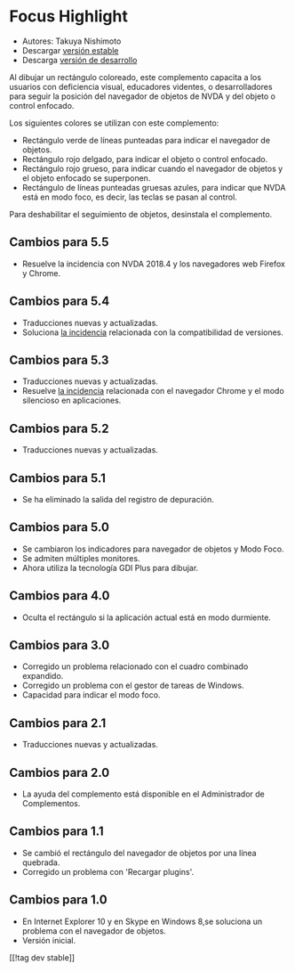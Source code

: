 # Focus Highlight #

* Autores: Takuya Nishimoto
* Descargar [versión estable][2]
* Descarga [versión de desarrollo][1]

Al dibujar un rectángulo coloreado, este complemento capacita a los usuarios
con deficiencia visual, educadores videntes, o desarrolladores para seguir
la posición del navegador de objetos de NVDA y del objeto o control
enfocado.

Los siguientes colores se utilizan con este complemento:

* Rectángulo verde de líneas punteadas para indicar el navegador de objetos.
* Rectángulo rojo delgado, para indicar el objeto o control enfocado.
* Rectángulo rojo grueso, para indicar cuando el navegador de objetos y el
  objeto enfocado se superponen.
* Rectángulo de líneas punteadas gruesas azules, para indicar que NVDA está
  en modo foco, es decir, las teclas se pasan al control.

Para deshabilitar el seguimiento de objetos, desinstala el complemento.

## Cambios para 5.5 ##

* Resuelve la incidencia con NVDA 2018.4 y los navegadores web Firefox y
  Chrome.

## Cambios para 5.4 ##

* Traducciones nuevas y actualizadas.
* Soluciona [la
  incidencia](https://github.com/nvdajp/focusHighlight/issues/11)
  relacionada con la compatibilidad de versiones.

## Cambios para 5.3 ##

* Traducciones nuevas y actualizadas.
* Resuelve [la
  incidencia](https://github.com/nvdajp/focusHighlight/issues/10)
  relacionada con el navegador Chrome y el modo silencioso en aplicaciones.

## Cambios para 5.2 ##

* Traducciones nuevas y actualizadas.

## Cambios para 5.1 ##

* Se ha eliminado la salida del registro de depuración.

## Cambios para 5.0 ##

* Se cambiaron los indicadores para navegador de objetos y Modo Foco.
* Se admiten múltiples monitores.
* Ahora utiliza la tecnología GDI Plus para dibujar.

## Cambios para 4.0 ##

* Oculta el rectángulo si la aplicación actual está en modo durmiente.

## Cambios para 3.0 ##

* Corregido un problema relacionado con el cuadro combinado expandido.
* Corregido un problema  con el gestor de tareas de Windows.
* Capacidad para indicar el modo foco.

## Cambios para 2.1 ##

* Traducciones nuevas y actualizadas.

## Cambios para 2.0 ##

* La ayuda del complemento está disponible en el Administrador de
  Complementos.

## Cambios para 1.1 ##

* Se cambió el rectángulo del navegador de objetos por  una línea quebrada.
* Corregido un problema  con 'Recargar plugins'.

## Cambios para 1.0 ##

* En Internet Explorer 10 y en Skype en Windows 8,se soluciona un problema
  con el navegador de objetos.
* Versión inicial.


[[!tag dev stable]]

[1]: https://addons.nvda-project.org/files/get.php?file=fh-dev

[2]: https://addons.nvda-project.org/files/get.php?file=fh
